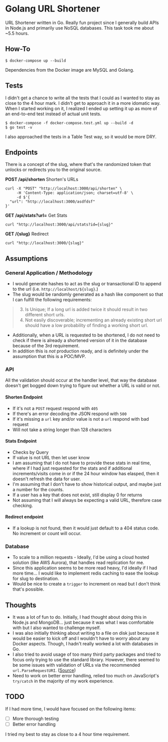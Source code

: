 # Golang URL Shortener
URL Shortener written in Go. Really fun project since I generally build APIs in Node.js and primarily use NoSQL databases. This task took me about ~5.5 hours.

## How-To
```shell
$ docker-compose up --build
```

Dependencies from the Docker image are MySQL and Golang.

## Tests
I didn't get a chance to write all the tests that I could as I wanted to stay as close to the 4 hour mark. I didn't get to approach it in a more idomatic way. When I started working on it, I realized I ended up setting it up as more of an end-to-end test instead of actual unit tests.

```shell
$ docker-compose -f docker-compose.test.yml up --build -d
$ go test -v
```

I also approached the tests in a Table Test way, so it would be more DRY.

## Endpoints 
There is a concept of the slug, where that's the randomized token that unlocks or redirects you to the original source.

**POST /api/shorten** Shorten's URLs
```shell
curl -X "POST" "http://localhost:3000/api/shorten" \
     -H 'Content-Type: application/json; charset=utf-8' \
     -d $'{
  "url": "http://localhost:3000/asdfdsf"
}'
```

**GET /api/stats?url=** Get Stats
```shell
curl "http://localhost:3000/api/stats?id={slug}"
```

**GET /{slug}** Redirect
```shell
curl "http://localhost:3000/{slug}"
```


## Assumptions
### General Application / Methodology
- I would generate hashes to act as the slug or transactional ID to append to the url (i.e. `http://localhost/${slug}`.)
- The slug would be randomly generated as a hash like component so that I can fulfill the following requirements: 
> 3. Is Unique; If a long url is added twice it should result in two different short urls.
> 4. Not easily discoverable; incrementing an already existing short url should have a low
probability of finding a working short url.
- Additionally, when a URL is requested to be shortened, I do not need to check if there is already a shortened version of it in the database because of the 3rd requirement.
- In addition this is _not_ production ready, and is definitely under the assumption that this is a POC/MVP.

### API
All the validation should occur at the handler level, that way the database doesn't get bogged down trying to figure out whether a URL is valid or not.

#### Shorten Endpoint
- If it's not a `POST` request respond with `405`
- If there's an error decoding the JSON respond with `500`
- If it's missing a `url` key and/or value is not a `url` respond with bad request
- Will not take a string longer than 128 characters

#### Stats Endpoint
- Checks by Query
- If value is not URL then let user know
- I am assuming that I do not have to provide these stats in real time, where if I had just requested for the stats and if additional increments/visits come in or if the 24 hour window has elasped, then it doesn't refresh the data for user.
- I'm assuming that I don't have to show historical output, and maybe just a number for the counts.
- If a user has a key that does not exist, still display 0 for returns
- Not assuming that I will always be expecting a valid URL, therefore case checking.

#### Redirect endpoint
- If a lookup is not found, then it would just default to a 404 status code. No increment or count will occur.

### Database
- To scale to a million requests - Ideally, I'd be using a cloud hosted solution (like AWS Aurora), that handles read replication for me.
- Since this application seems to be more read heavy, I'd ideally if I had more time... I would like to implement redis caching to ease the lookup for slug to destination.
- Would be nice to create a `trigger` to increment on read but I don't think that's possible.

## Thoughts
- It was a lot of fun to do. Initially, I had thought about doing this in Node.js and MongoDB... just because it was what I was comfortable with but I also wanted to challenge myself.
- I was also initially thinking about writing to a file on disk just because it would be easier to kick off and I wouldn't have to worry about any Docker aspects. Though, I hadn't really worked a lot with databases in Go.
- I also tried to avoid usage of too many third party packages and tried to focus only trying to use the standard library. However, there seemed to be some issues with validation of URLs via the recommended `url.ParseRequestURI`. ([Source](https://stackoverflow.com/questions/31480710/validate-url-with-standard-package-in-go))
- Need to work on better error handling, relied too much on JavaScript's `try/catch` in the majority of my work experience.

## TODO
If I had more time, I would have focused on the following items:

- [ ] More thorough testing
- [ ] Better error handling

I tried my best to stay as close to a 4 hour time requirement.
